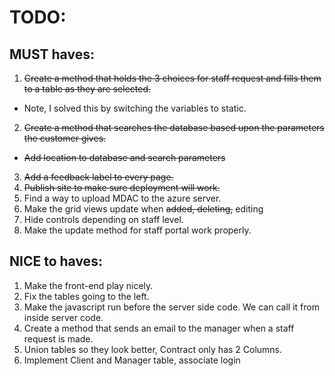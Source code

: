 ﻿# TODO:
## MUST haves:
1. ~~Create a method that holds the 3 choices for staff request and fills them to a table as they are selected.~~
- Note, I solved this by switching the variables to static.
2. ~~Create a method that searches the database based upon the parameters the customer gives.~~ 
- ~~Add location to database and search parameters~~
3. ~~Add a feedback label to every page.~~
4. ~~Publish site to make sure deployment will work.~~
5. Find a way to upload MDAC to the azure server.
6. Make the grid views update when ~~added, deleting,~~ editing
7. Hide controls depending on staff level.
8. Make the update method for staff portal work properly.

## NICE to haves:
1. Make the front-end play nicely.
2. Fix the tables going to the left.
3. Make the javascript run before the server side code. We can call it from inside server code.
4. Create a method that sends an email to the manager when a staff request is made.
5. Union tables so they look better, Contract only has 2 Columns.
6. Implement Client and Manager table, associate login